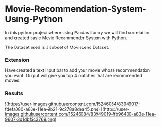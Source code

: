 # Movie-Recommendation-System-Using-Python
 In this python project where using Pandas library we will find correlation and created basic Movie Recommender System with Python.
 

The Dataset used is a subset of MovieLens Dataset.

### Extension
Have created a text input bar to add your movie whose recommendation you want. Output will give you top 4 matches that are recommended movies.

### Results
!(https://user-images.githubusercontent.com/15246084/83949017-fdefa080-a83e-11ea-9b21-9c278a8dea45.png)
!(https://user-images.githubusercontent.com/15246084/83949019-ffb96400-a83e-11ea-9607-3d1dbf5c3769.png)
